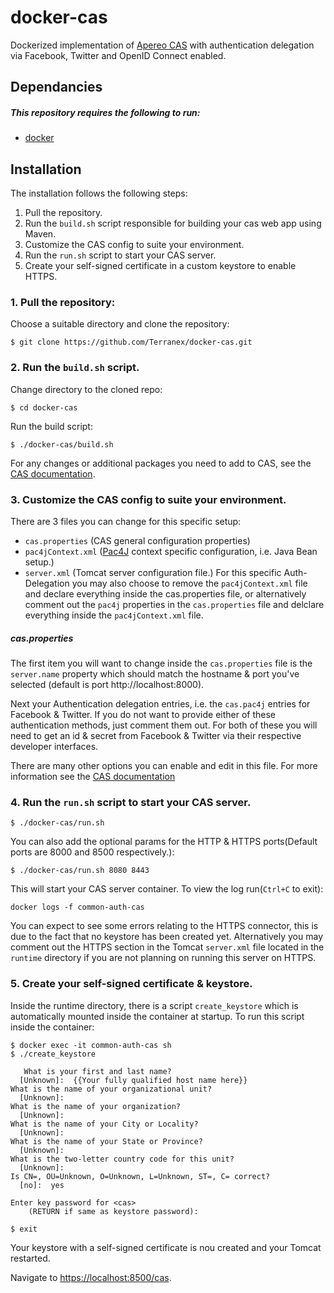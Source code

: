 # docker-cas
Dockerized implementation of [Apereo CAS](https://www.apereo.org/projects/cas) with authentication delegation via Facebook, Twitter and OpenID Connect enabled.

## Dependancies
##### This repository requires the following to run:
- [docker](https://docs.docker.com/linux/step_one/)

## Installation
The installation follows the following steps:

1. Pull the repository.
2. Run the `build.sh` script responsible for building your cas web app using Maven.
3. Customize the CAS config to suite your environment.
4. Run the `run.sh` script to start your CAS server.
5. Create your self-signed certificate in a custom keystore to enable HTTPS.

### 1. Pull the repository:
Choose a suitable directory and clone the repository:

`$ git clone https://github.com/Terranex/docker-cas.git`

### 2. Run the `build.sh` script.
Change directory to the cloned repo:

`$ cd docker-cas`

Run the build script:

`$ ./docker-cas/build.sh`

For any changes or additional packages you need to add to CAS, see the [CAS documentation](http://apereo.github.io/cas/4.2.x/index.html).

### 3. Customize the CAS config to suite your environment.
There are 3 files you can change for this specific setup:
  - `cas.properties` (CAS general configuration properties)
  - `pac4jContext.xml` ([Pac4J](http://www.pac4j.org/) context specific configuration, i.e. Java Bean setup.)
  - `server.xml` (Tomcat server configuration file.)
For this specific Auth-Delegation you may also choose to remove the `pac4jContext.xml` file and declare everything inside the cas.properties file, or alternatively comment out the `pac4j` properties in the `cas.properties` file and delclare everything inside the `pac4jContext.xml` file.

##### cas.properties
The first item you will want to change inside the `cas.properties` file is the `server.name` property which should match the hostname & port you've selected (default is port http://localhost:8000).

Next your Authentication delegation entries, i.e. the `cas.pac4j` entries for Facebook & Twitter. If you do not want to provide either of these authentication methods, just comment them out.
For both of these you will need to get an id & secret from Facebook & Twitter via their respective developer interfaces.

There are many other options you can enable and edit in this file. For more information see the [CAS documentation](http://apereo.github.io/cas/4.2.x/index.html)

### 4. Run the `run.sh` script to start your CAS server.

`$ ./docker-cas/run.sh`

You can also add the optional params for the HTTP & HTTPS ports(Default ports are 8000 and 8500 respectively.):

`$ ./docker-cas/run.sh 8080 8443`

This will start your CAS server container. To view the log run(`Ctrl+C` to exit):

`docker logs -f common-auth-cas`

You can expect to see some errors relating to the HTTPS connector, this is due to the fact that no keystore has been created yet. Alternatively you may comment out the HTTPS section in the Tomcat `server.xml` file located in the `runtime` directory if you are not planning on running this server on HTTPS.

### 5. Create your self-signed certificate & keystore.
Inside the runtime directory, there is a script `create_keystore` which is automatically mounted inside the container at startup. To run this script inside the container:

```
$ docker exec -it common-auth-cas sh
$ ./create_keystore

   What is your first and last name?
  [Unknown]:  {{Your fully qualified host name here}}
What is the name of your organizational unit?
  [Unknown]:  
What is the name of your organization?
  [Unknown]:  
What is the name of your City or Locality?
  [Unknown]:  
What is the name of your State or Province?
  [Unknown]:  
What is the two-letter country code for this unit?
  [Unknown]:  
Is CN=, OU=Unknown, O=Unknown, L=Unknown, ST=, C= correct?
  [no]:  yes

Enter key password for <cas>
	(RETURN if same as keystore password):
	
$ exit
```
Your keystore with a self-signed certificate is nou created and your Tomcat restarted.

Navigate to [https://localhost:8500/cas](https://localhost:8500/cas).
